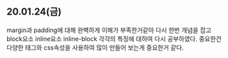 ## 20.01.24(금)

margin과 padding에 대해 완벽하게 이해가 부족한거같아
다시 한번 개념을 잡고
block요소 inline요소 inline-block 각각의 특징에 대하여 다시 공부하였다. 중요한건 다양한 태그와 css속성을 사용하여 많이 만들어 보는게 중요한거 같다.